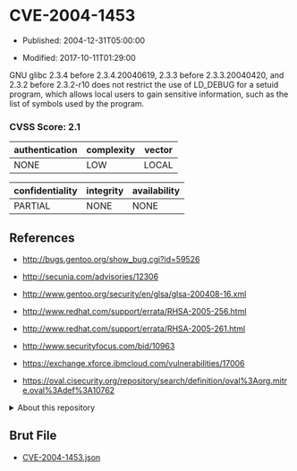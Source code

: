 # CVE-2004-1453

- Published: 2004-12-31T05:00:00

- Modified: 2017-10-11T01:29:00

GNU glibc 2.3.4 before 2.3.4.20040619, 2.3.3 before 2.3.3.20040420, and 2.3.2 before 2.3.2-r10 does not restrict the use of LD_DEBUG for a setuid program, which allows local users to gain sensitive information, such as the list of symbols used by the program.

### CVSS Score: **2.1**

| authentication | complexity | vector |
| --- | --- | --- |
| NONE | LOW | LOCAL |

| confidentiality | integrity | availability |
| --- | --- | --- |
| PARTIAL | NONE | NONE |

## References

* http://bugs.gentoo.org/show_bug.cgi?id=59526

* http://secunia.com/advisories/12306

* http://www.gentoo.org/security/en/glsa/glsa-200408-16.xml

* http://www.redhat.com/support/errata/RHSA-2005-256.html

* http://www.redhat.com/support/errata/RHSA-2005-261.html

* http://www.securityfocus.com/bid/10963

* https://exchange.xforce.ibmcloud.com/vulnerabilities/17006

* https://oval.cisecurity.org/repository/search/definition/oval%3Aorg.mitre.oval%3Adef%3A10762

<details>
<summary>About this repository</summary> 

  This repository is part of the project [Live Hack CVE](https://github.com/Live-Hack-CVE). Main website can be found [www.live-hack.org](https://www.live-hack.org) 
  
  Made by [Sn0wAlice](https://github.com/Sn0wAlice) for the people that care about security and need to have a feed of the latest CVEs. Hope you enjoy it, don't forget to star the repo and follow me on [Twitter](https://twitter.com/Sn0wAlice) and [Github](https://github.com/Sn0wAlice). And that is my [personnal website](https://www.alice-snow.me/)

  - [Home Page](https://github.com/Live-Hack-CVE)
  - [Framework](https://github.com/Live-Hack-CVE/cve-framework)
  - [CVE database](https://github.com/Live-Hack-CVE/full_database)
  - [Changelog](https://github.com/Live-Hack-CVE/Changelog)
</details>

## Brut File

* [CVE-2004-1453.json](https://raw.githubusercontent.com/Live-Hack-CVE/full_database/main/cves/2004/CVE-2004-1453.json)

